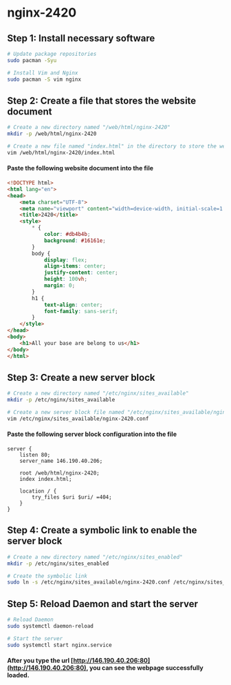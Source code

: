 # nginx-2420

## Step 1: Install necessary software

```bash
# Update package repositories
sudo pacman -Syu

# Install Vim and Nginx
sudo pacman -S vim nginx
```

## Step 2: Create a file that stores the website document

```bash
# Create a new directory named "/web/html/nginx-2420"
mkdir -p /web/html/nginx-2420

# Create a new file named "index.html" in the directory to store the website document
vim /web/html/nginx-2420/index.html
```

#### Paste the following website document into the file

```html
<!DOCTYPE html>
<html lang="en">
<head>
    <meta charset="UTF-8">
    <meta name="viewport" content="width=device-width, initial-scale=1.0">
    <title>2420</title>
    <style>
        * {
            color: #db4b4b;
            background: #16161e;
        }
        body {
            display: flex;
            align-items: center;
            justify-content: center;
            height: 100vh;
            margin: 0;
        }
        h1 {
            text-align: center;
            font-family: sans-serif;
        }
    </style>
</head>
<body>
    <h1>All your base are belong to us</h1>
</body>
</html>
```

## Step 3: Create a new server block

```bash
# Create a new directory named "/etc/nginx/sites_available"
mkdir -p /etc/nginx/sites_available

# Create a new server block file named "/etc/nginx/sites_available/nginx-2420.conf" in the directory
vim /etc/nginx/sites_available/nginx-2420.conf
```

#### Paste the following server block configuration into the file

```
server {
    listen 80;
    server_name 146.190.40.206;
    
    root /web/html/nginx-2420;
    index index.html;
    
    location / {
        try_files $uri $uri/ =404;
    }
}
```

## Step 4: Create a symbolic link to enable the server block

```bash
# Create a new directory named "/etc/nginx/sites_enabled"
mkdir -p /etc/nginx/sites_enabled

# Create the symbolic link
sudo ln -s /etc/nginx/sites_available/nginx-2420.conf /etc/nginx/sites_enabled
```

## Step 5: Reload Daemon and start the server

```bash
# Reload Daemon
sudo systemctl daemon-reload

# Start the server
sudo systemctl start nginx.service
```

#### After you type the url [http://146.190.40.206:80](http://146.190.40.206:80), you can see the webpage successfully loaded.
